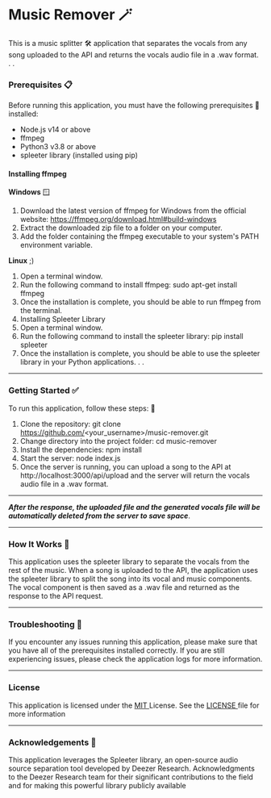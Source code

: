# Music Remover 🪄

This is a music splitter 🛠️ application that separates the vocals from any song uploaded to the API and returns the vocals audio file in a .wav format.
.
.

### Prerequisites 📋

Before running this application, you must have the following prerequisites 📝 installed:

- Node.js v14 or above
- ffmpeg
- Python3 v3.8 or above
- spleeter library (installed using pip)

#### Installing ffmpeg

**Windows** 🪟

1. Download the latest version of ffmpeg for Windows from the official website: https://ffmpeg.org/download.html#build-windows
2. Extract the downloaded zip file to a folder on your computer.
3. Add the folder containing the ffmpeg executable to your system's PATH environment variable.

**Linux** ;)

1. Open a terminal window.
2. Run the following command to install ffmpeg: sudo apt-get install ffmpeg
3. Once the installation is complete, you should be able to run ffmpeg from the terminal.
4. Installing Spleeter Library
5. Open a terminal window.
6. Run the following command to install the spleeter library: pip install spleeter
7. Once the installation is complete, you should be able to use the spleeter library in your Python applications.
   .
   .

---

### Getting Started ✅

To run this application, follow these steps: 🥅

1. Clone the repository: git clone https://github.com/<your_username>/music-remover.git
2. Change directory into the project folder: cd music-remover
3. Install the dependencies: npm install
4. Start the server: node index.js
5. Once the server is running, you can upload a song to the API at http://localhost:3000/api/upload and the server will return the vocals audio file in a .wav format.

---

_**After the response, the uploaded file and the generated vocals file will be automatically deleted from the server to save space**_.

---

### How It Works 🧠

This application uses the spleeter library to separate the vocals from the rest of the music. When a song is uploaded to the API, the application uses the spleeter library to split the song into its vocal and music components. The vocal component is then saved as a .wav file and returned as the response to the API request.

---

### Troubleshooting 🔨

If you encounter any issues running this application, please make sure that you have all of the prerequisites installed correctly. If you are still experiencing issues, please check the application logs for more information.

---

### License

This application is licensed under the [MIT ](https://en.wikipedia.org/wiki/MIT_License) License. See the [LICENSE ](https://github.com/pacehutt/Music-Splitter/blob/master/LICENSE)file for more information

---

### Acknowledgements 🙏
This application leverages the Spleeter library, an open-source audio source separation tool developed by Deezer Research. Acknowledgments to the Deezer Research team for their significant contributions to the field and for making this powerful library publicly available
